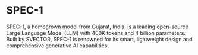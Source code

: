 # SPEC-1
SPEC-1, a homegrown model from Gujarat, India, is a leading open-source Large Language Model (LLM) with 400K tokens and 4 billion parameters. Built by SVECTOR, SPEC-1 is renowned for its smart, lightweight design and comprehensive generative AI capabilities.
